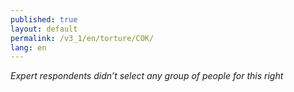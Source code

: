 ```yaml
---
published: true
layout: default
permalink: /v3_1/en/torture/COK/
lang: en
---
```

_Expert respondents didn’t select any group of people for this right_
